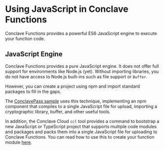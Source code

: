 # Using JavaScript in Conclave Functions

Conclave Functions provides a powerful ES6 JavaScript engine to execute your function code.

## JavaScript Engine

Conclave Functions provides a pure JavaScript engine. It does not offer full support for environments like Node.js
(yet). Without importing libraries, you do not have access to Node.js built-ins such as file support or `Buffer`.

However, you can create a project using npm and import standard packages to fill in the gaps.

The [ConclavePass sample](https://github.com/R3Conclave/ccl-sample-conclavepass) uses this technique, implementing 
an npm component that compiles to a single JavaScript file for upload, importing a cryptographic library, buffer, and 
other useful tools.

In addition, the Conclave Cloud `ccl` tool provides a command to bootstrap a new JavaScript or TypeScript project 
that supports multiple code modules and packages and packs them into a single JavaScript file for uploading to Conclave
Functions. You can read how to use this to create your function module [here](creating-a-function-module.md).